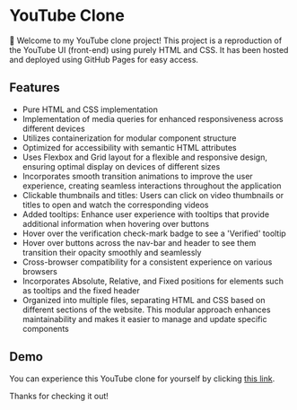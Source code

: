 # YouTube Clone

👋 Welcome to my YouTube clone project! This project is a reproduction of the YouTube UI (front-end) using purely HTML and CSS. 
It has been hosted and deployed using GitHub Pages for easy access.

## Features

- Pure HTML and CSS implementation
- Implementation of media queries for enhanced responsiveness across different devices
- Utilizes containerization for modular component structure
- Optimized for accessibility with semantic HTML attributes
- Uses Flexbox and Grid layout for a flexible and responsive design, ensuring optimal display on devices of different sizes
- Incorporates smooth transition animations to improve the user experience, creating seamless interactions throughout the application
- Clickable thumbnails and titles: Users can click on video thumbnails or titles to open and watch the corresponding videos
- Added tooltips: Enhance user experience with tooltips that provide additional information when hovering over buttons
- Hover over the verification check-mark badge to see a 'Verified' tooltip
- Hover over buttons across the nav-bar and header to see them transition their opacity smoothly and seamlessly
- Cross-browser compatibility for a consistent experience on various browsers
- Incorporates Absolute, Relative, and Fixed positions for elements such as tooltips and the fixed header
- Organized into multiple files, separating HTML and CSS based on different sections of the website. This modular approach enhances maintainability and makes it easier to manage and update specific components

## Demo

You can experience this YouTube clone for yourself by clicking [this link](https://shaf-m.github.io/YouTubeClone/).

Thanks for checking it out!
